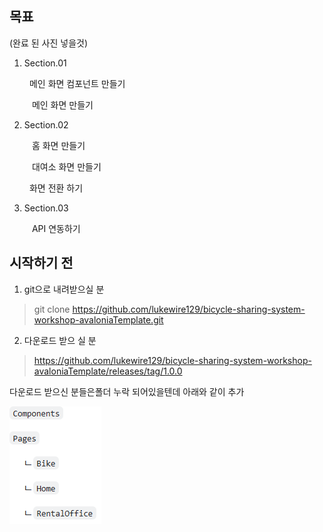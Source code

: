 ## 목표

(완료 된 사진 넣을것)
1. Section.01

&emsp; &emsp;메인 화면 컴포넌트 만들기

&emsp; &emsp; 메인 화면 만들기

2. Section.02

&emsp; &emsp; 홈 화면 만들기

&emsp; &emsp; 대여소 화면 만들기

&emsp; &emsp;화면 전환 하기

3. Section.03

&emsp; &emsp; API 연동하기

## 시작하기 전

1. git으로 내려받으실 분
> git clone https://github.com/lukewire129/bicycle-sharing-system-workshop-avaloniaTemplate.git

2. 다운로드 받으 실 분

> https://github.com/lukewire129/bicycle-sharing-system-workshop-avaloniaTemplate/releases/tag/1.0.0

다운로드 받으신 분들은폴더 누락 되어있을텐데 아래와 같이 추가

![img.png](img.png)
